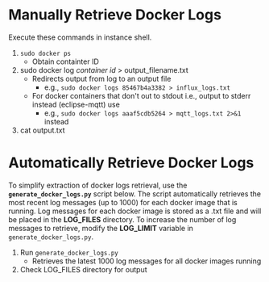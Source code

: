 # Manually Retrieve Docker Logs
Execute these commands in instance shell.
1. ``sudo docker ps``
	* Obtain containter ID
2. sudo docker log *container id* > output_filename.txt
	* Redirects output from log to an output file 
		* e.g., ``sudo docker logs 85467b4a3382 > influx_logs.txt``
	* For docker containers that don't out to stdout i.e., output to stderr instead (eclipse-mqtt) use
		* e.g., ``sudo docker logs aaaf5cdb5264 > mqtt_logs.txt 2>&1`` instead 
3. cat output.txt

# Automatically Retrieve Docker Logs
To simplify extraction of docker logs retrieval, use the **`generate_docker_logs.py`** script below. The script automatically retrieves the most recent log messages (up to 1000) for each docker image that is running. Log messages for each docker image is stored as a .txt file and will be placed in the **LOG_FILES** directory. To increase the number of log messages to retrieve, modify the **LOG_LIMIT** variable in `generate_docker_logs.py`.
1. Run `generate_docker_logs.py`
	* Retrieves the latest 1000 log messages for all docker images running
2. Check LOG_FILES directory for output 

